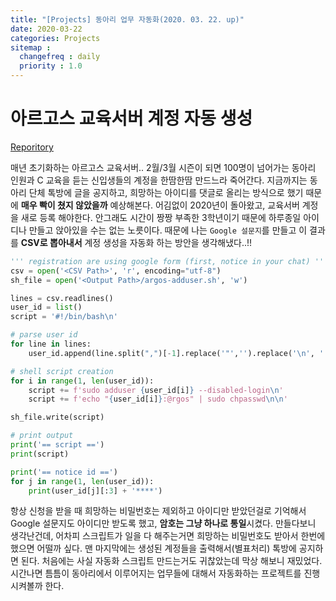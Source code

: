 ```yaml
---
title: "[Projects] 동아리 업무 자동화(2020. 03. 22. up)"
date: 2020-03-22
categories: Projects
sitemap :
  changefreq : daily
  priority : 1.0
---
```




# 아르고스 교육서버 계정 자동 생성

<a href="https://github.com/MINIBEEF/argos-office-automation-project/tree/master/edu-create-user">Reporitory</a> 

매년 초기화하는 아르고스 교육서버.. 2월/3월 시즌이 되면 100명이 넘어가는 동아리 인원과 C 교육을 듣는 신입생들의 계정을 한땀한땀 만드느라 죽어간다. 지금까지는 동아리 단체 톡방에 글을 공지하고, 희망하는 아이디를 댓글로 올리는 방식으로 했기 때문에 **매우 빡이 쳤지 않았을까** 예상해본다. 어김없이 2020년이 돌아왔고, 교육서버 계정을 새로 등록 해야한다. 안그래도 시간이 짱짱 부족한 3학년이기 때문에 하루종일 아이디나 만들고 앉아있을 수는 없는 노릇이다. 때문에 나는 `Google 설문지`를 만들고 이 결과를 **CSV로 뽑아내서** 계정 생성을 자동화 하는 방안을 생각해냈다..!!



``` python
''' registration are using google form (first, notice in your chat) '''
csv = open('<CSV Path>', 'r', encoding="utf-8")
sh_file = open('<Output Path>/argos-adduser.sh', 'w')

lines = csv.readlines()
user_id = list()
script = '#!/bin/bash\n'

# parse user id
for line in lines:
    user_id.append(line.split(",")[-1].replace('"','').replace('\n', ''))

# shell script creation
for i in range(1, len(user_id)):
    script += f'sudo adduser {user_id[i]} --disabled-login\n'
    script += f'echo "{user_id[i]}:@rgos" | sudo chpasswd\n\n'

sh_file.write(script)

# print output
print('== script ==')
print(script)

print('== notice id ==')
for j in range(1, len(user_id)):
    print(user_id[j][:3] + '****')
```

항상 신청을 받을 때 희망하는 비밀번호는 제외하고 아이디만 받았던걸로 기억해서 Google 설문지도 아이디만 받도록 했고, **암호는 그냥 하나로 통일**시켰다. 만들다보니 생각난건데, 어차피 스크립트가 일을 다 해주는거면 희망하는 비밀번호도 받아서 한번에 했으면 어떨까 싶다. 맨 마지막에는 생성된 계정들을 출력해서(별표처리) 톡방에 공지하면 된다. 처음에는 사실 자동화 스크립트 만드는거도 귀찮았는데 막상 해보니 재밌었다. 시간나면 틈틈이 동아리에서 이루어지는 업무들에 대해서 자동화하는 프로젝트를 진행시켜볼까 한다.